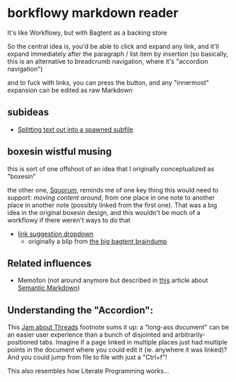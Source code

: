 # borkflowy markdown reader

It's like Workflowy, but with Bagtent as a backing store

So the central idea is, you'd be able to click and expand any link, and it'll expand immediately after the paragraph / list item by insertion (so basically, this is an alternative to breadcrumb navigation, where it's "accordion navigation")

and to fuck with links, you can press the button, and any "innermost" expansion can be edited as raw Markdown

## subideas

- [Splitting text out into a spawned subfile](1388ebd9-d5c5-4b77-ad64-7bd54572d1a3.md)

## boxesin wistful musing

this is sort of one offshoot of an idea that I originally conceptualized as "boxesin"

the other one, [Squorum](80c01468-5a12-4496-90f0-64abad259156.md), reminds me of one key thing this would need to support: *moving content around*, from one place in one note to another place in another note (possibly linked from the first one). That was a big idea in the original boxesin design, and this wouldn't be much of a workflowy if there weren't ways to do that

- [link suggestion dropdown](afacb4de-3f79-416e-a55a-1d36178085cc.md)
  - originally a blip from [the big bagtent braindump](9432d8de-485e-4253-8dcb-e8ed3dda45f9.md)

## Related influences

- Memofon (not around anymore but described in [this](https://nikcodes.com/2013/08/20/semantic-markdown/) article about [Semantic Markdown](60205bb0-13ba-4730-a571-5b884a001314.md))

## Understanding the "Accordion":

This [Jam about Threads](2b83e400-6b77-44bc-9718-f6b94c74396e.md) footnote sums it up: a "long-ass document" can be an easier user experience than a bunch of disjointed and arbitrarily-positioned tabs. Imagine if a page linked in multiple places just had multiple points in the document where you could edit it (ie. anywhere it was linked)? And you could jump from file to file with just a "Ctrl+f"!

This also resembles how Literate Programming works...
